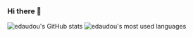 ### Hi there 👋

<!--
**edaudou/edaudou** is a ✨ _special_ ✨ repository because its `README.md` (this file) appears on your GitHub profile.

Here are some ideas to get you started:

- 🔭 I’m currently working on ...
- 🌱 I’m currently learning ...
- 👯 I’m looking to collaborate on ...
- 🤔 I’m looking for help with ...
- 💬 Ask me about ...
- 📫 How to reach me: ...
- 😄 Pronouns: ...
- ⚡ Fun fact: ...
-->
![edaudou's GitHub stats](https://github-readme-stats.vercel.app/api?username=edaudou&show_icons=true&theme=radical)
![edaudou's most used languages](https://github-readme-stats.vercel.app/api/top-langs/?username=edaudou&theme=blue-green)
